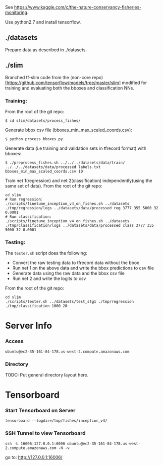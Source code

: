 See https://www.kaggle.com/c/the-nature-conservancy-fisheries-monitoring.

Use python2.7 and install tensorflow.

## ./datasets
Prepare data as described in ./datasets.

## ./slim
Branched tf-slim code from the (non-core repo)[https://github.com/tensorflow/models/tree/master/slim]
modified for training and evaluating both the bboxes and classification NNs. 

### Training:

From the root of the git repo:

~~~
$ cd slim/datasets/process_fishes/
~~~

Generate bbox csv file (bboxes_min_max_scaled_coords.csv):

~~~
$ python process_bboxes.py
~~~

Generate data (i.e training and validation sets in tfrecord format) with bboxes:

~~~
$ ./preprocess_fishes.sh ../../../datasets/data/train/ ../../../datasets/data/processed labels.txt bboxes_min_max_scaled_coords.csv 10
~~~
        
Train net 1(regression) and net 2(classification) independently(using the same set of data). From the root of the git repo:

~~~
cd slim
# Run regression:
./scripts/finetune_inception_v4_on_fishes.sh ../datasets ./tmp/regression/logs ../datasets/data/processed reg 3777 355 5000 32 0.0001
# Run classification:
./scripts/finetune_inception_v4_on_fishes.sh ../datasets ./tmp/classification/logs ../datasets/data/processed class 3777 355 5000 32 0.0001
~~~    

### Testing:

The `tester.sh` script does the following:

- Convert  the raw testing data to tfrecord data without the bbox
- Run net 1 on the above data and write the bbox predictions to csv file
- Generate data using the raw data and the bbox csv file
- Run net 2 and write the logits to csv

From the root of the git repo:

~~~
cd slim
./scripts/tester.sh ../datasets/test_stg1 ./tmp/regression ./tmp/classification 1000 20
~~~

# Server Info
### Access
`ubuntu@ec2-35-161-84-178.us-west-2.compute.amazonaws.com`

### Directory 
TODO: Put general directory layout here. 

# Tensorboard
### Start Tensorboard on Server
`tensorboard --logdir=/tmp/fishes/inception_v4/`
### SSH Tunnel to view Tensorboard
`ssh -L 16006:127.0.0.1:6006 ubuntu@ec2-35-161-84-178.us-west-2.compute.amazonaws.com -N -v`

go to: http://127.0.0.1:16006/

